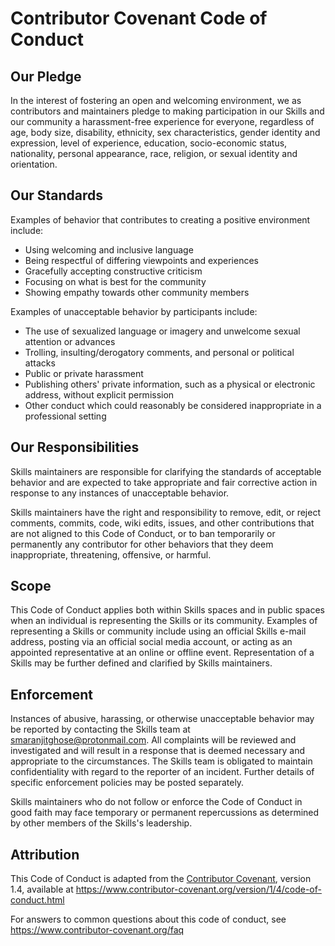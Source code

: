 # Contributor Covenant Code of Conduct

## Our Pledge

In the interest of fostering an open and welcoming environment, we as
contributors and maintainers pledge to making participation in our Skills and
our community a harassment-free experience for everyone, regardless of age, body
size, disability, ethnicity, sex characteristics, gender identity and expression,
level of experience, education, socio-economic status, nationality, personal
appearance, race, religion, or sexual identity and orientation.

## Our Standards

Examples of behavior that contributes to creating a positive environment
include:

* Using welcoming and inclusive language
* Being respectful of differing viewpoints and experiences
* Gracefully accepting constructive criticism
* Focusing on what is best for the community
* Showing empathy towards other community members

Examples of unacceptable behavior by participants include:

* The use of sexualized language or imagery and unwelcome sexual attention or
 advances
* Trolling, insulting/derogatory comments, and personal or political attacks
* Public or private harassment
* Publishing others' private information, such as a physical or electronic
 address, without explicit permission
* Other conduct which could reasonably be considered inappropriate in a
 professional setting

## Our Responsibilities

Skills maintainers are responsible for clarifying the standards of acceptable
behavior and are expected to take appropriate and fair corrective action in
response to any instances of unacceptable behavior.

Skills maintainers have the right and responsibility to remove, edit, or
reject comments, commits, code, wiki edits, issues, and other contributions
that are not aligned to this Code of Conduct, or to ban temporarily or
permanently any contributor for other behaviors that they deem inappropriate,
threatening, offensive, or harmful.

## Scope

This Code of Conduct applies both within Skills spaces and in public spaces
when an individual is representing the Skills or its community. Examples of
representing a Skills or community include using an official Skills e-mail
address, posting via an official social media account, or acting as an appointed
representative at an online or offline event. Representation of a Skills may be
further defined and clarified by Skills maintainers.

## Enforcement

Instances of abusive, harassing, or otherwise unacceptable behavior may be
reported by contacting the Skills team at smaranjitghose@protonmail.com. All
complaints will be reviewed and investigated and will result in a response that
is deemed necessary and appropriate to the circumstances. The Skills team is
obligated to maintain confidentiality with regard to the reporter of an incident.
Further details of specific enforcement policies may be posted separately.

Skills maintainers who do not follow or enforce the Code of Conduct in good
faith may face temporary or permanent repercussions as determined by other
members of the Skills's leadership.

## Attribution

This Code of Conduct is adapted from the [Contributor Covenant][homepage], version 1.4,
available at https://www.contributor-covenant.org/version/1/4/code-of-conduct.html

[homepage]: https://www.contributor-covenant.org

For answers to common questions about this code of conduct, see
https://www.contributor-covenant.org/faq
